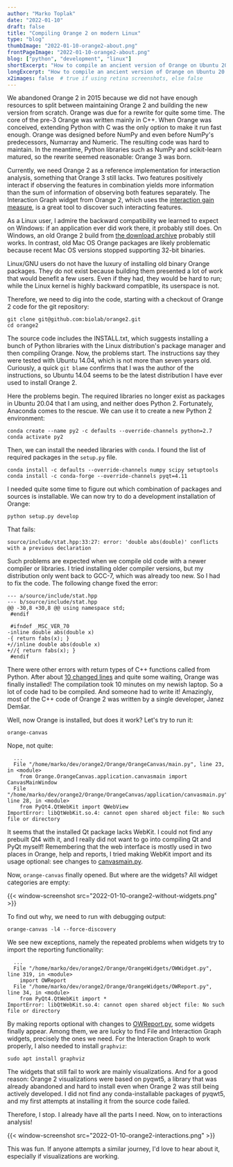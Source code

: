```yaml
---
author: "Marko Toplak"
date: "2022-01-10"
draft: false
title: "Compiling Orange 2 on modern Linux"
type: "blog"
thumbImage: "2022-01-10-orange2-about.png"
frontPageImage: "2022-01-10-orange2-about.png"
blog: ["python", "development", "linux"]
shortExcerpt: "How to compile an ancient version of Orange on Ubuntu 20.04 or how to spend a cold winter evening."
longExcerpt: "How to compile an ancient version of Orange on Ubuntu 20.04 or how to spend a cold winter evening."
x2images: false  # true if using retina screenshots, else false
---
```


We abandoned Orange 2 in 2015 because we did not have enough resources to split between maintaining Orange 2 and building the new version from scratch. Orange was due for a rewrite for quite some time. The core of the pre-3 Orange was written mainly in C++. When Orange was conceived, extending Python with C was the only option to make it run fast enough. Orange was designed before NumPy and even before NumPy's predecessors, Numarray and Numeric. The resulting code was hard to maintain. In the meantime, Python libraries such as NumPy and scikit-learn matured, so the rewrite seemed reasonable: Orange 3 was born.

Currently, we need Orange 2 as a reference implementation for interaction analysis, something that Orange 3 still lacks. Two features positively interact if observing the features in combination yields more information than the sum of information of observing both features separately. The Interaction Graph widget from Orange 2, which uses the [interaction gain measure](http://stat.columbia.edu/~jakulin/Int/), is a great tool to discover such interacting features.

As a Linux user, I admire the backward compatibility we learned to expect on Windows: if an application ever did work there, it probably still does. On Windows, an old Orange 2 build from [the download archive](https://download.biolab.si/download/files/) probably still works. In contrast, old Mac OS Orange packages are likely problematic because recent Mac OS versions stopped supporting 32-bit binaries. 

Linux/GNU users do not have the luxury of installing old binary Orange packages. They do not exist because building them presented a lot of work that would benefit a few users. Even if they had, they would be hard to run; while the Linux kernel is highly backward compatible, its userspace is not. 

Therefore, we need to dig into the code, starting with a checkout of Orange 2 code for the git repository:

```
git clone git@github.com:biolab/orange2.git
cd orange2
```

The source code includes the INSTALL.txt, which suggests installing a bunch of Python libraries with the Linux distribution's package manager and then compiling Orange. Now, the problems start. The instructions say they were tested with Ubuntu 14.04, which is not more than seven years old. Curiously, a quick `git blame` confirms that I was the author of the instructions, so Ubuntu 14.04 seems to be the latest distribution I have ever used to install Orange 2.

Here the problems begin. The required libraries no longer exist as packages in Ubuntu 20.04 that I am using, and neither does Python 2. Fortunately, Anaconda comes to the rescue. We can use it to create a new Python 2 environment:

```
conda create --name py2 -c defaults --override-channels python=2.7
conda activate py2
```

Then, we can install the needed libraries with `conda`. I found the list of required packages in the `setup.py` file. 

```
conda install -c defaults --override-channels numpy scipy setuptools
conda install -c conda-forge --override-channels pyqt=4.11
```

I needed quite some time to figure out which combination of packages and sources is installable. We can now try to do a development installation of Orange:

```
python setup.py develop
```

That fails:

```
source/include/stat.hpp:33:27: error: 'double abs(double)' conflicts with a previous declaration
```

Such problems are expected when we compile old code with a newer compiler or libraries. I tried installing older compiler versions, but my distribution only went back to GCC-7, which was already too new. So I had to fix the code. The following change fixed the error:

```
--- a/source/include/stat.hpp
--- b/source/include/stat.hpp
@@ -30,8 +30,8 @@ using namespace std;
 #endif
 
 #ifndef _MSC_VER_70
-inline double abs(double x)
-{ return fabs(x); }
+//inline double abs(double x)
+//{ return fabs(x); }
 #endif
```

There were other errors with return types of C++ functions called from Python. After about [10 changed lines](2022-01-10-orange2-0001.patch) and quite some waiting, Orange was finally installed! The compilation took 10 minutes on my newish laptop. So a lot of code had to be compiled. And someone had to write it! Amazingly, most of the C++ code of Orange 2 was written by a single developer, Janez Demšar.

Well, now Orange is installed, but does it work? Let's try to run it:

```
orange-canvas
```

Nope, not quite:

```
  ...
  File "/home/marko/dev/orange2/Orange/OrangeCanvas/main.py", line 23, in <module>
    from Orange.OrangeCanvas.application.canvasmain import CanvasMainWindow
  File "/home/marko/dev/orange2/Orange/OrangeCanvas/application/canvasmain.py", line 28, in <module>
    from PyQt4.QtWebKit import QWebView
ImportError: libQtWebKit.so.4: cannot open shared object file: No such file or directory
```

It seems that the installed Qt package lacks WebKit. I could not find any prebuilt Qt4 with it, and I really did not want to go into compiling Qt and PyQt myself! Remembering that the web interface is mostly used in two places in Orange, help and reports, I tried making WebKit import and its usage optional: see changes to [canvasmain.py](2022-01-10-orange2-0002.patch).

Now, `orange-canvas` finally opened. But where are the widgets? All widget categories are empty:


{{< window-screenshot src="2022-01-10-orange2-without-widgets.png" >}}


To find out why, we need to run with debugging output:

```
orange-canvas -l4 --force-discovery
```

We see new exceptions, namely the repeated problems when widgets try to import the reporting functionality:

```
  ...
  File "/home/marko/dev/orange2/Orange/OrangeWidgets/OWWidget.py", line 319, in <module>
    import OWReport
  File "/home/marko/dev/orange2/Orange/OrangeWidgets/OWReport.py", line 34, in <module>
    from PyQt4.QtWebKit import *
ImportError: libQtWebKit.so.4: cannot open shared object file: No such file or directory
```

By making reports optional with changes to [OWReport.py](2022-01-10-orange2-0003.patch), some widgets finally appear. Among them, we are lucky to find File and Interaction Graph widgets, precisely the ones we need. For the Interaction Graph to work properly, I also needed to install `graphviz`:

```
sudo apt install graphviz
```

The widgets that still fail to work are mainly visualizations. And for a good reason: Orange 2 visualizations were based on pyqwt5, a library that was already abandoned and hard to install even when Orange 2 was still being actively developed. I did not find any conda-installable packages of pyqwt5, and my first attempts at installing it from the source code failed. 

Therefore, I stop. I already have all the parts I need. Now, on to interactions analysis!

{{< window-screenshot src="2022-01-10-orange2-interactions.png" >}}

This was fun. If anyone attempts a similar journey, I'd love to hear about it, especially if visualizations are working.
